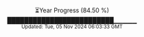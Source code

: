 <p align="center">
⏳Year Progress (84.50 %)<br>
█████████████████████████▁▁▁▁▁ <br>
<sub>Updated: Tue, 05 Nov 2024 06:03:33 GMT</sub>
</p>

